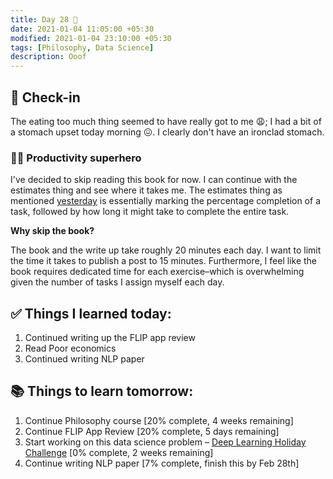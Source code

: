 ```yaml
---
title: Day 28 🥬
date: 2021-01-04 11:05:00 +05:30
modified: 2021-01-04 23:10:00 +05:30
tags: [Philosophy, Data Science]
description: Ooof
---
```


## 📩 Check-in

The eating too much thing seemed to have really got to me 😩; I had a bit of a stomach upset today morning 😖. I clearly don't have an ironclad stomach.

### 🦸🏻 Productivity superhero

I've decided to skip reading this book for now. I can continue with the estimates thing and see where it takes me. The estimates thing as mentioned <a href="../Day-26+27/" rel="noopener" target="_blank">yesterday</a> is essentially marking the percentage completion of a task, followed by how long it might take to complete the entire task.

**Why skip the book?**

The book and the write up take roughly 20 minutes each day. I want to limit the time it takes to publish a post to 15 minutes. Furthermore, I feel like the book requires dedicated time for each exercise–which is overwhelming given the number of tasks I assign myself each day.

## ✅ Things I learned today:

1. Continued writing up the FLIP app review
2. Read Poor economics
3. Continued writing NLP paper

## 📚 Things to learn tomorrow:

1. Continue Philosophy course [20% complete, 4 weeks remaining]
2. Continue FLIP App Review [20% complete, 5 days remaining]
3. Start working on this data science problem – <a href="https://www.hackerearth.com/challenges/competitive/hackerearth-deep-learning-challenge-holidays/problems/" rel="noopener" target="_blank">Deep Learning Holiday Challenge</a> [0% complete, 2 weeks remaining]
4. Continue writing NLP paper [7% complete, finish this by Feb 28th]